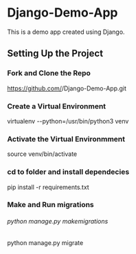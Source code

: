 # Django-Demo-App
This is a demo app created using  Django.

## Setting Up the Project

### Fork and Clone the Repo
https://github.com/<github-handle>/Django-Demo-App.git

### Create a Virtual Environment
virtualenv --python=/usr/bin/python3 venv

### Activate the Virtual Environmment
source venv/bin/activate

### cd to folder and install dependecies
pip install -r requirements.txt

### Make and Run migrations
###### python manage.py makemigrations
python manage.py migrate


